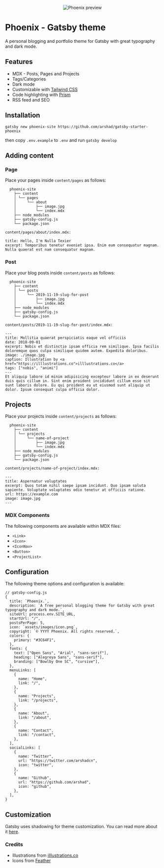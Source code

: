 <p align="center">
  <img alt="Phoenix preview" src="https://raw.githubusercontent.com/arshad/gatsby-theme-phoenix/master/www/assets/images/preview.png" />
</p>

# Phoenix - Gatsby theme
A personal blogging and portfolio theme for Gatsby with great typography and dark mode.

## Features

* MDX - Posts, Pages and Projects
* Tags/Categories
* Dark mode
* Customizable with [Tailwind CSS](https://tailwindcss.com)
* Code highlighting with [Prism](https://prismjs.com)
* RSS feed and SEO

## Installation

`gatsby new phoenix-site https://github.com/arshad/gatsby-starter-phoenix`

then copy `.env.example` to `.env` and run `gatsby develop`

## Adding content

### Page
Place your pages inside `content/pages` as follows:

```
  phoenix-site
    ├── content
    │ └── pages
    │     └── about
    │         ├── image.jpg
    │         └── index.mdx
    ├── node_modules
    ├── gatsby-config.js
    └── package.json
```

`content/pages/about/index.mdx:`

```
title: Hello, I'm Nulla Texier
excerpt: Temporibus tenetur eveniet ipsa. Enim eum consequatur magnam. Nulla quaerat est nam consequatur magnam.
```

### Post
Place your blog posts inside `content/posts` as follows:

```
  phoenix-site
    ├── content
    │ └── posts
    │     └── 2019-11-19-slug-for-post
    │         ├── image.jpg
    │         └── index.mdx
    ├── node_modules
    ├── gatsby-config.js
    └── package.json
```

`content/posts/2019-11-19-slug-for-post/index.mdx:`

```
---
title: Mollitia quaerat perspiciatis eaque vel officiis
date: 2018-09-01
excerpt: Nobis et distinctio ipsam officia rem similique. Ipsa facilis doloremque quos culpa similique quidem autem. Expedita doloribus.
image: ./image.jpg
caption: Illustration by <a href="https://illlustrations.co">illlustrations.co</a>
tags: ["nobis", "animi"]
---
Et aliquip labore id minim adipisicing excepteur labore in ex deserunt duis quis cillum in. Sint enim proident incididunt cillum esse sit sunt laboris dolore. Eu qui proident eu ut eiusmod sunt aliquip ut dolor. Ipsum consequat culpa officia dolor.
```

## Projects
Place your projects inside `content/projects` as follows:

```
  phoenix-site
    ├── content
    │ └── projects
    │     └── name-of-project
    │         ├── image.jpg
    │         └── index.mdx
    ├── node_modules
    ├── gatsby-config.js
    └── package.json
```

`content/projects/name-of-project/index.mdx:`

```
---
title: Aspernatur voluptates
excerpt: Quos totam nihil saepe ipsam incidunt. Quo ipsam soluta sapiente. Voluptate voluptates odio tenetur at officiis ratione.
url: https://example.com
image: image.jpg
---
```

### MDX Components

The following components are available within MDX files:

* `<Link>`
* `<Icon>`
* `<IconNav>`
* `<Button>`
* `<ProjectList>`

## Configuration

The following theme options and configuration is available:

```
// gatsby-config.js
{
  title: `Phoenix.`,
  description: `A free personal blogging theme for Gatsby with great typography and dark mode.`,
  siteUrl: process.env.SITE_URL,
  startUrl: "/",
  postsPerPage: 5,
  icon: `assets/images/icon.png`,
  copyright: `© YYYY Phoenix. All rights reserved.`,
  colors: {
    primary: "#3C64F1",
  },
  fonts: {
    text: ["Open Sans", "Arial", "sans-serif"],
    heading: ["Alegreya Sans", "sans-serif"],
    branding: ["Bowlby One SC", "cursive"],
  },
  menuLinks: [
    {
      name: "Home",
      link: "/",
    },
    {
      name: "Projects",
      link: "/projects",
    },
    {
      name: "About",
      link: "/about",
    },
    {
      name: "Contact",
      link: "/contact",
    },
  ],
  socialLinks: [
    {
      name: "Twitter",
      url: "https://twitter.com/arshadcn",
      icon: "twitter",
    },
    {
      name: "Github",
      url: "https://github.com/arshad",
      icon: "github",
    },
  ],
}
```

## Customization

Gatsby uses shadowing for theme customization. You can read more about it [here](https://www.gatsbyjs.org/docs/themes/shadowing/).

### Credits

* Illustrations from [illlustrations.co](https://illlustrations.co)
* Icons from [Feather](https://feathericons.com)

